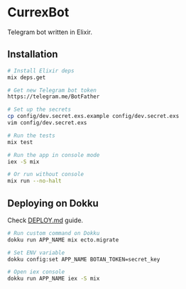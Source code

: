 # CurrexBot

Telegram bot written in Elixir.

## Installation

```sh
# Install Elixir deps
mix deps.get

# Get new Telegram bot token
https://telegram.me/BotFather

# Set up the secrets
cp config/dev.secret.exs.example config/dev.secret.exs
vim config/dev.secret.exs

# Run the tests
mix test

# Run the app in console mode
iex -S mix

# Or run without console
mix run --no-halt
```

## Deploying on Dokku
Check [DEPLOY.md](DEPLOY.md) guide.

```sh
# Run custom command on Dokku
dokku run APP_NAME mix ecto.migrate

# Set ENV variable
dokku config:set APP_NAME BOTAN_TOKEN=secret_key

# Open iex console
dokku run APP_NAME iex -S mix
```
